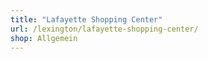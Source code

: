 ```yaml
---
title: "Lafayette Shopping Center"
url: /lexington/lafayette-shopping-center/
shop: Allgemein
---
```

